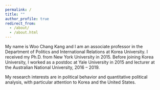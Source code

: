 ```yaml
---
permalink: /
title: ""
author_profile: true
redirect_from: 
  - /about/
  - /about.html
---
```


My name is Woo Chang Kang and I am an associate professor in the Department of Politics and International Relations at Korea University. I received my Ph.D. from New York University in 2015. Before joining Korea University, I worked as a postdoc at Yale University in 2015 and lecturer at the Australian National University, 2016 – 2019. 

My research interests are in political behavior and quantitative political analysis, with particular attention to Korea and the United States.




